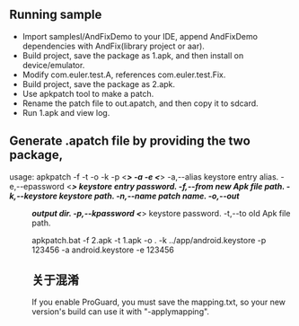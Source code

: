 ## Running sample
- Import samplesI/AndFixDemo to your IDE, append AndFixDemo dependencies with AndFix(library project or aar).
- Build project, save the package as 1.apk, and then install on device/emulator.
- Modify com.euler.test.A, references com.euler.test.Fix.
- Build project, save the package as 2.apk.
- Use apkpatch tool to make a patch.
- Rename the patch file to out.apatch, and then copy it to sdcard.
- Run 1.apk and view log.

## Generate .apatch file by providing the two package,

usage: apkpatch -f <new> -t <old> -o <output> -k <keystore> -p <***> -a <alias> -e <***>
 -a,--alias <alias>     keystore entry alias.
 -e,--epassword <***>   keystore entry password.
 -f,--from <loc>        new Apk file path.
 -k,--keystore <loc>    keystore path.
 -n,--name <name>       patch name.
 -o,--out <dir>         output dir.
 -p,--kpassword <***>   keystore password.
 -t,--to <loc>          old Apk file path.
 
 apkpatch.bat -f 2.apk -t 1.apk -o . -k ../app/android.keystore -p 123456 -a android.keystore -e 123456

## 关于混淆
If you enable ProGuard, you must save the mapping.txt, so your new version's build can use it with "-applymapping".